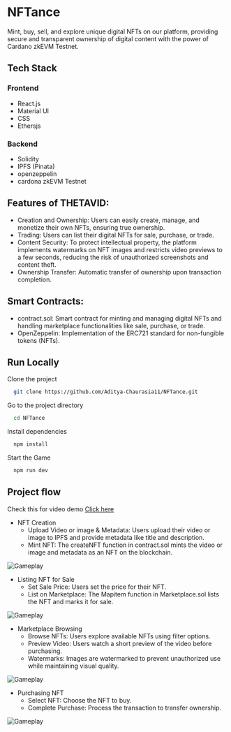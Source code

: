 # NFTance
Mint, buy, sell, and explore unique digital NFTs on our platform, providing secure and transparent ownership of digital content with the power of Cardano zkEVM Testnet.
## Tech Stack
### Frontend
- React.js
- Material UI
- CSS
- Ethersjs
### Backend
- Solidity
- IPFS (Pinata)
- openzeppelin
- cardona zkEVM Testnet


## Features of THETAVID:

- Creation and Ownership: Users can easily create, manage, and monetize their own NFTs, ensuring true ownership.
- Trading: Users can list their digital NFTs for sale, purchase, or trade.
- Content Security: To protect intellectual property, the platform implements watermarks on NFT images and restricts video previews to a few seconds, reducing the risk of unauthorized screenshots and content theft.
- Ownership Transfer: Automatic transfer of ownership upon transaction completion.

## Smart Contracts:
- contract.sol: Smart contract for minting and managing digital NFTs and handling marketplace functionalities like sale, purchase, or trade.
- OpenZeppelin: Implementation of the ERC721 standard for non-fungible tokens (NFTs).

## Run Locally

Clone the project

```bash
  git clone https://github.com/Aditya-Chaurasia11/NFTance.git
```

Go to the project directory

```bash
  cd NFTance
```

Install dependencies

```bash
  npm install
```

Start the Game

```bash
  npm run dev
```

## Project flow

  Check this for video demo [Click here](https://youtu.be/uGqcIgeqkOU?si=GHZoyqlQtYoJxEOD)

- NFT Creation
    - Upload Video or image & Metadata: Users upload their video or image to IPFS and provide metadata like title and description.
    - Mint NFT: The createNFT function in contract.sol mints the video or image and metadata as an NFT on the blockchain.

![Gameplay](https://i.postimg.cc/VkCq3vSP/img11.jpg.jpg)


- Listing NFT for Sale
    - Set Sale Price: Users set the price for their NFT.
    - List on Marketplace: The Mapitem function in Marketplace.sol lists the NFT and marks it for sale.

![Gameplay](https://i.postimg.cc/RFXKcnYK/img22.jpg)


- Marketplace Browsing
    - Browse NFTs: Users explore available NFTs using filter options.
    - Preview Video: Users watch a short preview of the video before purchasing.
    - Watermarks: Images are watermarked to prevent unauthorized use while maintaining visual quality.

 ![Gameplay](https://i.postimg.cc/8kYrNDgp/img33.jpg)



- Purchasing NFT
    - Select NFT: Choose the NFT to buy.
    - Complete Purchase: Process the transaction to transfer ownership.
 
![Gameplay](https://i.postimg.cc/vDRB9YG5/img44.jpg)


  
